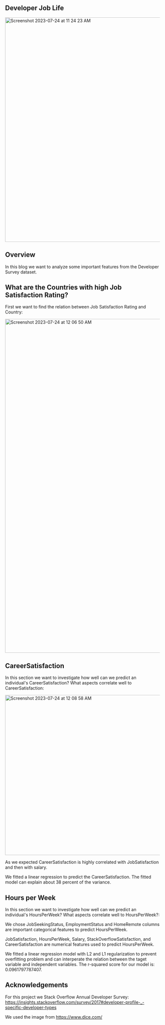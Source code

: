## Developer Job Life 

<img width="729" alt="Screenshot 2023-07-24 at 11 24 23 AM" src="https://github.com/H322/DS-Project/assets/24464579/484e2b24-374f-40f4-8b5c-3403106da612">


## Overview

In this blog we want to analyze some important features from the Developer Survey dataset. 



## What are the Countries with high Job Satisfaction Rating?

First we want to find the relation between Job Satisfaction Rating and Country:

<img width="1084" alt="Screenshot 2023-07-24 at 12 06 50 AM" src="https://media.github.ibm.com/user/399125/files/85b529a0-20dd-43ef-a740-82684ce80d9b">


## CareerSatisfaction
In this section we want to investigate how well can we predict an individual's CareerSatisfaction? What aspects correlate well to CareerSatisfaction:

<img width="520" alt="Screenshot 2023-07-24 at 12 08 58 AM" src="https://media.github.ibm.com/user/399125/files/026126f9-8b2c-4082-85fd-8c25acc8e127">


As we expected CareerSatisfaction is highly correlated with JobSatisfaction and then with salary.

We fitted a linear regression to predict the CareerSatisfaction. The fitted model can explain about 38 percent of the variance.

## Hours per Week
In this section we want to investigate how well can we predict an individual's HoursPerWeek? What aspects correlate well to HoursPerWeek?:

We chose JobSeekingStatus, EmploymentStatus and HomeRemote columns are important categorical features to predict HoursPerWeek.

JobSatisfaction, HoursPerWeek, Salary, StackOverflowSatisfaction, and CareerSatisfaction are numerical features used to predict HoursPerWeek.

We fitted a linear regression model with L2 and L1 regularization to prevent overfitting problem and can interperate the relation between the taget variable and independent variables. The r-squared score for our model is:  0.0961797787407.

## Acknowledgements
For this project we Stack Overflow Annual Developer Survey: https://insights.stackoverflow.com/survey/2017#developer-profile-_-specific-developer-types

We used the image from https://www.dice.com/

